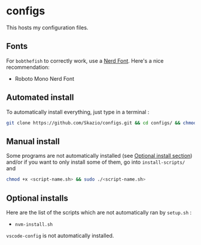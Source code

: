 # configs

This hosts my configuration files.

## Fonts

For `bobthefish` to correctly work, use a [Nerd Font](https://www.nerdfonts.com/). Here's a nice recommendation:

- Roboto Mono Nerd Font

## Automated install

To automatically install everything, just type in a terminal :

```bash
git clone https://github.com/Skazio/configs.git && cd configs/ && chmod +x setup.sh && sudo ./setup.sh
```

## Manual install

Some programs are not automatically installed (see [Optional install section](#optional-install)) and/or if you want to only install some of them, go into `install-scripts/` and

```bash
chmod +x <script-name.sh> && sudo ./<script-name.sh>
```

## Optional installs

Here are the list of the scripts which are not automatically ran by `setup.sh` :

- `nvm-install.sh`

`vscode-config` is not automatically installed.
